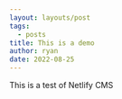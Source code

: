 ```yaml
---
layout: layouts/post
tags:
  - posts
title: This is a demo
author: ryan
date: 2022-08-25
---
```

This is a test of Netlify CMS